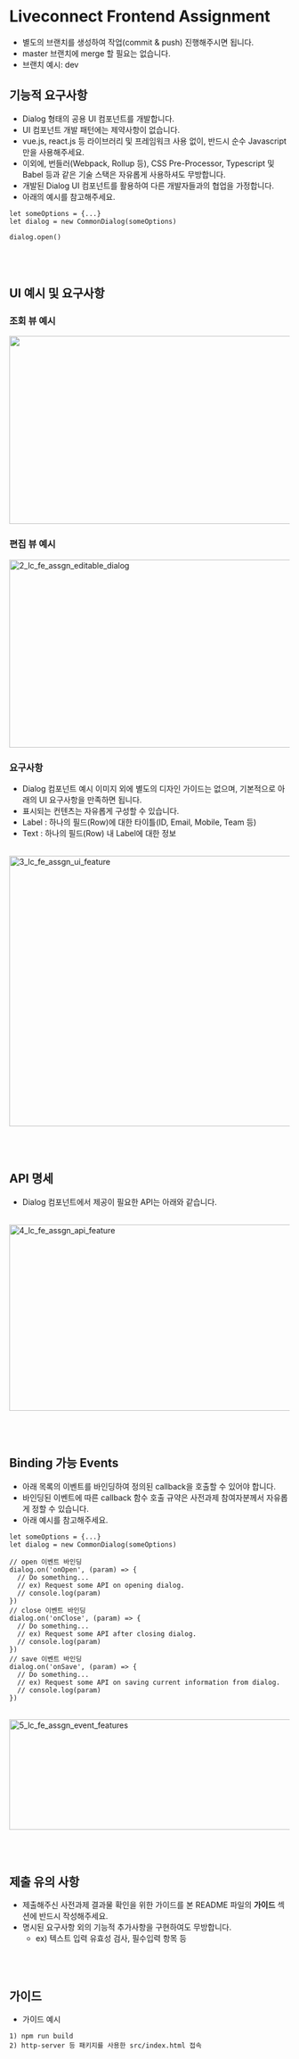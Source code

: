 # Liveconnect Frontend Assignment
- 별도의 브랜치를 생성하여 작업(commit & push) 진행해주시면 됩니다.
- master 브랜치에 merge 할 필요는 없습니다.
- 브랜치 예시: dev

## 기능적 요구사항

- Dialog 형태의 공용 UI 컴포넌트를 개발합니다.
- UI 컴포넌트 개발 패턴에는 제약사항이 없습니다.
- vue.js, react.js 등 라이브러리 및 프레임워크 사용 없이, 반드시 순수 Javascript만을 사용해주세요.
- 이외에, 번들러(Webpack, Rollup 등), CSS Pre-Processor, Typescript 및 Babel 등과 같은 기술 스택은 자유롭게 사용하셔도 무방합니다.
- 개발된 Dialog UI 컴포넌트를 활용하여 다른 개발자들과의 협업을 가정합니다.
- 아래의 예시를 참고해주세요.
```
let someOptions = {...}
let dialog = new CommonDialog(someOptions)

dialog.open()
```

<br><br>

## UI 예시 및 요구사항
### 조회 뷰 예시
<img width="600" height="337" src="https://resource.liveconnect.co.kr/recruit/frontend/imgs/1_lc_fe_assgn_readable_dialog.png" class="gfm js-lazy-loaded qa-js-lazy-loaded" loading="lazy">

### 편집 뷰 예시
<img width="600" height="337" src="https://resource.liveconnect.co.kr/recruit/frontend/imgs/2_lc_fe_assgn_editable_dialog.png" alt="2_lc_fe_assgn_editable_dialog" class="gfm js-lazy-loaded qa-js-lazy-loaded" loading="lazy">

<br>

### 요구사항
- Dialog 컴포넌트 예시 이미지 외에 별도의 디자인 가이드는 없으며, 기본적으로 아래의 UI 요구사항을 만족하면 됩니다.
- 표시되는 컨텐츠는 자유롭게 구성할 수 있습니다.
- Label : 하나의 필드(Row)에 대한 타이틀(ID, Email, Mobile, Team 등)
- Text : 하나의 필드(Row) 내 Label에 대한 정보
<br>
<img width="700" height="485" src="https://resource.liveconnect.co.kr/recruit/frontend/imgs/3_lc_fe_assgn_ui_feature.png" alt="3_lc_fe_assgn_ui_feature" class="gfm js-lazy-loaded qa-js-lazy-loaded" loading="lazy">

<br><br>

## API 명세
- Dialog 컴포넌트에서 제공이 필요한 API는 아래와 같습니다.
<br>
<img width="700" height="334" src="https://resource.liveconnect.co.kr/recruit/frontend/imgs/4_lc_fe_assgn_api_feature.png" alt="4_lc_fe_assgn_api_feature" class="gfm js-lazy-loaded qa-js-lazy-loaded" loading="lazy">

<br><br>

## Binding 가능 Events
- 아래 목록의 이벤트를 바인딩하여 정의된 callback을 호출할 수 있어야 합니다.
- 바인딩된 이벤트에 따른 callback 함수 호출 규약은 사전과제 참여자분께서 자유롭게 정할 수 있습니다.
- 아래 예시를 참고해주세요.
```
let someOptions = {...}
let dialog = new CommonDialog(someOptions)

// open 이벤트 바인딩
dialog.on('onOpen', (param) => {
  // Do something...
  // ex) Request some API on opening dialog.
  // console.log(param)
})
// close 이벤트 바인딩
dialog.on('onClose', (param) => {
  // Do something...
  // ex) Request some API after closing dialog.
  // console.log(param)
})
// save 이벤트 바인딩
dialog.on('onSave', (param) => {
  // Do something...
  // ex) Request some API on saving current information from dialog.
  // console.log(param)
})

```
<br>
<img width="700" height="198" src="https://resource.liveconnect.co.kr/recruit/frontend/imgs/5_lc_fe_assgn_event_features.png" alt="5_lc_fe_assgn_event_features" class="gfm js-lazy-loaded qa-js-lazy-loaded" loading="lazy">

<br><br>


## 제출 유의 사항
- 제출해주신 사전과제 결과물 확인을 위한 가이드를 본 README 파일의 **가이드** 섹션에 반드시 작성해주세요.
- 명시된 요구사항 외의 기능적 추가사항을 구현하여도 무방합니다.
  - ex) 텍스트 입력 유효성 검사, 필수입력 항목 등

<br><br>


## 가이드
- 가이드 예시
```
1) npm run build
2) http-server 등 패키지를 사용한 src/index.html 접속
```
